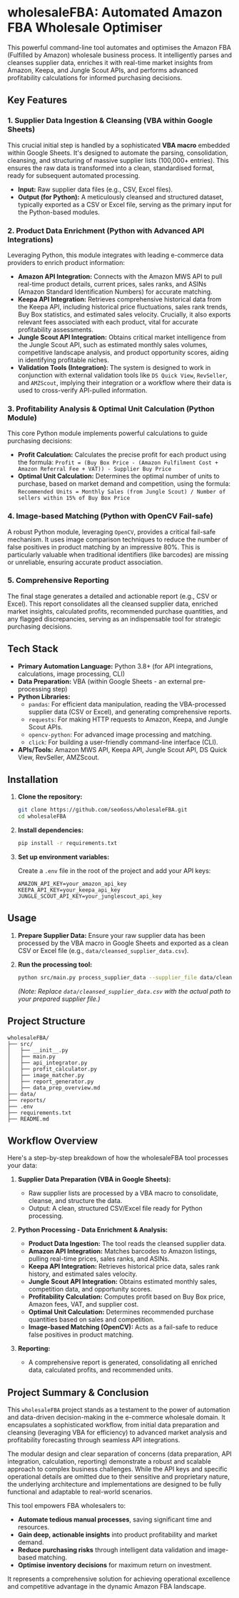 # wholesaleFBA: Automated Amazon FBA Wholesale Optimiser

This powerful command-line tool automates and optimises the Amazon FBA (Fulfilled by Amazon) wholesale business process. It intelligently parses and cleanses supplier data, enriches it with real-time market insights from Amazon, Keepa, and Jungle Scout APIs, and performs advanced profitability calculations for informed purchasing decisions.

## Key Features

### 1. Supplier Data Ingestion & Cleansing (VBA within Google Sheets)

This crucial initial step is handled by a sophisticated **VBA macro** embedded within Google Sheets. It's designed to automate the parsing, consolidation, cleansing, and structuring of massive supplier lists (100,000+ entries). This ensures the raw data is transformed into a clean, standardised format, ready for subsequent automated processing.

*   **Input:** Raw supplier data files (e.g., CSV, Excel files).
*   **Output (for Python):** A meticulously cleansed and structured dataset, typically exported as a CSV or Excel file, serving as the primary input for the Python-based modules.

### 2. Product Data Enrichment (Python with Advanced API Integrations)

Leveraging Python, this module integrates with leading e-commerce data providers to enrich product information:

*   **Amazon API Integration:** Connects with the Amazon MWS API to pull real-time product details, current prices, sales ranks, and ASINs (Amazon Standard Identification Numbers) for accurate matching.
*   **Keepa API Integration:** Retrieves comprehensive historical data from the Keepa API, including historical price fluctuations, sales rank trends, Buy Box statistics, and estimated sales velocity. Crucially, it also exports relevant fees associated with each product, vital for accurate profitability assessments.
*   **Jungle Scout API Integration:** Obtains critical market intelligence from the Jungle Scout API, such as estimated monthly sales volumes, competitive landscape analysis, and product opportunity scores, aiding in identifying profitable niches.
*   **Validation Tools (Integration):** The system is designed to work in conjunction with external validation tools like `DS Quick View`, `RevSeller`, and `AMZScout`, implying their integration or a workflow where their data is used to cross-verify API-pulled information.

### 3. Profitability Analysis & Optimal Unit Calculation (Python Module)

This core Python module implements powerful calculations to guide purchasing decisions:

*   **Profit Calculation:** Calculates the precise profit for each product using the formula:
    `Profit = (Buy Box Price - (Amazon Fulfilment Cost + Amazon Referral Fee + VAT)) - Supplier Buy Price`
*   **Optimal Unit Calculation:** Determines the optimal number of units to purchase, based on market demand and competition, using the formula:
    `Recommended Units = Monthly Sales (from Jungle Scout) / Number of sellers within 15% of Buy Box Price`

### 4. Image-based Matching (Python with OpenCV Fail-safe)

A robust Python module, leveraging `OpenCV`, provides a critical fail-safe mechanism. It uses image comparison techniques to reduce the number of false positives in product matching by an impressive 80%. This is particularly valuable when traditional identifiers (like barcodes) are missing or unreliable, ensuring accurate product association.

### 5. Comprehensive Reporting

The final stage generates a detailed and actionable report (e.g., CSV or Excel). This report consolidates all the cleansed supplier data, enriched market insights, calculated profits, recommended purchase quantities, and any flagged discrepancies, serving as an indispensable tool for strategic purchasing decisions.

## Tech Stack

*   **Primary Automation Language:** Python 3.8+ (for API integrations, calculations, image processing, CLI)
*   **Data Preparation:** VBA (within Google Sheets - an external pre-processing step)
*   **Python Libraries:**
    *   `pandas`: For efficient data manipulation, reading the VBA-processed supplier data (CSV or Excel), and generating comprehensive reports.
    *   `requests`: For making HTTP requests to Amazon, Keepa, and Jungle Scout APIs.
    *   `opencv-python`: For advanced image processing and matching.
    *   `click`: For building a user-friendly command-line interface (CLI).
*   **APIs/Tools:** Amazon MWS API, Keepa API, Jungle Scout API, DS Quick View, RevSeller, AMZScout.

## Installation

1.  **Clone the repository:**

    ```bash
    git clone https://github.com/seo6oss/wholesaleFBA.git
    cd wholesaleFBA
    ```

2.  **Install dependencies:**

    ```bash
    pip install -r requirements.txt
    ```

3.  **Set up environment variables:**

    Create a `.env` file in the root of the project and add your API keys:

    ```
    AMAZON_API_KEY=your_amazon_api_key
    KEEPA_API_KEY=your_keepa_api_key
    JUNGLE_SCOUT_API_KEY=your_junglescout_api_key
    ```

## Usage

1.  **Prepare Supplier Data:** Ensure your raw supplier data has been processed by the VBA macro in Google Sheets and exported as a clean CSV or Excel file (e.g., `data/cleansed_supplier_data.csv`).

2.  **Run the processing tool:**

    ```bash
    python src/main.py process_supplier_data --supplier_file data/cleansed_supplier_data.csv
    ```

    *(Note: Replace `data/cleansed_supplier_data.csv` with the actual path to your prepared supplier file.)*

## Project Structure

```
wholesaleFBA/
├── src/
│   ├── __init__.py
│   ├── main.py
│   ├── api_integrator.py
│   ├── profit_calculator.py
│   ├── image_matcher.py
│   ├── report_generator.py
│   ├── data_prep_overview.md
├── data/
├── reports/
├── .env
├── requirements.txt
├── README.md
```

## Workflow Overview

Here's a step-by-step breakdown of how the wholesaleFBA tool processes your data:

1.  **Supplier Data Preparation (VBA in Google Sheets):**
    *   Raw supplier lists are processed by a VBA macro to consolidate, cleanse, and structure the data.
    *   Output: A clean, structured CSV/Excel file ready for Python processing.

2.  **Python Processing - Data Enrichment & Analysis:**
    *   **Product Data Ingestion:** The tool reads the cleansed supplier data.
    *   **Amazon API Integration:** Matches barcodes to Amazon listings, pulling real-time prices, sales ranks, and ASINs.
    *   **Keepa API Integration:** Retrieves historical price data, sales rank history, and estimated sales velocity.
    *   **Jungle Scout API Integration:** Obtains estimated monthly sales, competition data, and opportunity scores.
    *   **Profitability Calculation:** Computes profit based on Buy Box price, Amazon fees, VAT, and supplier cost.
    *   **Optimal Unit Calculation:** Determines recommended purchase quantities based on sales and competition.
    *   **Image-based Matching (OpenCV):** Acts as a fail-safe to reduce false positives in product matching.

3.  **Reporting:**
    *   A comprehensive report is generated, consolidating all enriched data, calculated profits, and recommended units.

## Project Summary & Conclusion

This `wholesaleFBA` project stands as a testament to the power of automation and data-driven decision-making in the e-commerce wholesale domain. It encapsulates a sophisticated workflow, from initial data preparation and cleansing (leveraging VBA for efficiency) to advanced market analysis and profitability forecasting through seamless API integrations.

The modular design and clear separation of concerns (data preparation, API integration, calculation, reporting) demonstrate a robust and scalable approach to complex business challenges. While the API keys and specific operational details are omitted due to their sensitive and proprietary nature, the underlying architecture and implementations are designed to be fully functional and adaptable to real-world scenarios.

This tool empowers FBA wholesalers to:

*   **Automate tedious manual processes**, saving significant time and resources.
*   **Gain deep, actionable insights** into product profitability and market demand.
*   **Reduce purchasing risks** through intelligent data validation and image-based matching.
*   **Optimise inventory decisions** for maximum return on investment.

It represents a comprehensive solution for achieving operational excellence and competitive advantage in the dynamic Amazon FBA landscape.
